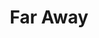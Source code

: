 ---
ep: 121
title: "Far Away"
imglink: "https://live.staticflickr.com/65535/51009684993_ec9eb0479f_o.jpg"
thumbnail: "https://live.staticflickr.com/65535/51009684993_809ab2748a_q.jpg"
alt: "Jon laying in an hospital bed with the words 'The thing is, Jon, right now you have a choice.' written under. Only Jon's left arm, hand and chest are visible."
name: "Alph"
---